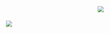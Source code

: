 <img align="right" src="http://visitor-badge.laobi.icu/badge?page_id=Miller38.Miller38 " />

<h1 align="center">
    <img src="https://readme-typing-svg.herokuapp.com/?
  font=Righteous&size=35&center=true&vCenter=true&width=500&height=70&duration=4000&lines=Hi+There!+I'm+Miller+Gutierrez!;" />
</h1>
